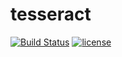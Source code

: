 # tesseract

[![Build Status](https://travis-ci.org/kracwarlock/tesseract.svg?branch=master)](https://travis-ci.org/kracwarlock/tesseract)
[![license](https://img.shields.io/github/license/mashape/apistatus.svg)](https://github.com/kracwarlock/tesseract/blob/master/LICENSE)
